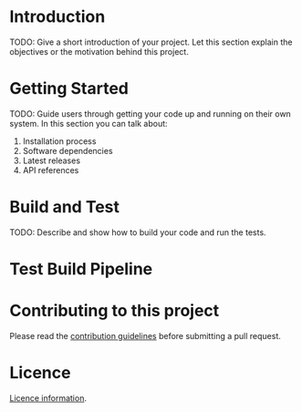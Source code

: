 # Introduction

TODO: Give a short introduction of your project. Let this section explain the objectives or the motivation behind this
project.

# Getting Started

TODO: Guide users through getting your code up and running on their own system. In this section you can talk about:

1. Installation process
2. Software dependencies
3. Latest releases
4. API references

# Build and Test

TODO: Describe and show how to build your code and run the tests.

# Test Build Pipeline

# Contributing to this project
Please read the [contribution guidelines](CONTRIBUTING.md) before submitting a pull request.

# Licence
[Licence information](LICENCE.md).